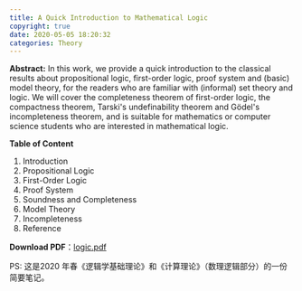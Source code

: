 ```yaml
---
title: A Quick Introduction to Mathematical Logic
copyright: true
date: 2020-05-05 18:20:32
categories: Theory
---
```


**Abstract:** In this work, we provide a quick introduction to the classical results about propositional logic, first-order logic, proof system and (basic) model theory, for the readers who are familiar with (informal) set theory and logic. We will cover the completeness theorem of first-order logic, the compactness theorem, Tarski's undefinability theorem and Gödel's incompleteness theorem, and is suitable for mathematics or computer science students who are interested in mathematical logic. 

<!-- more -->

**Table of Content**

1. Introduction 
2. Propositional Logic
3. First-Order Logic 
4. Proof System 
5. Soundness and Completeness 
6. Model Theory 
7. Incompleteness
8. Reference

**Download PDF**：[logic.pdf](/files/logic/logic.pdf)

PS: 这是2020 年春《逻辑学基础理论》和《计算理论》（数理逻辑部分）的一份简要笔记。

